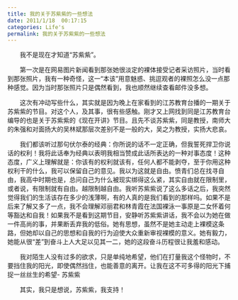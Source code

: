 ```yaml
---
title: 我的关于苏紫紫的一些想法
date: 2011/1/18  00:17:15
categories: Life's
permalink: 我的关于苏紫紫的一些想法
---
```


　　我不是现在才知道“苏紫紫”。

　　第一次是在网易图片新闻看到那张她很淡定的裸体接受记者采访照片，当时看到那张照片，我有一种奇怪，这一“本该”用意魅惑、挑逗观者的裸照怎么没一点那种感觉。因为当时那张照片只是偶然看到，我也顺然继续查看邮件没多想。

　　这次有冲动写些什么，其实就是因为晚上在家看到的江苏教育台播的一期关于苏紫紫的节目。对这个人，及其事，很有些感触。刚才又上网找到同是江苏教育台编导的也是关于苏紫紫的《现在开讲》节目。且先不谈苏紫紫，同是教授，南师大的朱强和对面扬大的吴林斌那层次差别不是一般的大，吴之为教授，实扬大悲哀。

　　我们都该听过那句伏尔泰的经典：你所说的话不一定正确，但我誓死捍卫你说话的权利！我将此话奉为经典以表明我相当赞成此话所表达的一种对事态度！这种态度，广义上理解就是：你该有的权利就该有，任何人都不能剥夺，至于你用这种权利干的什么，我可以保留自己的意见。我以为这就是自由。愤青们总在找寻自由，我高中时期也是，总问自己为什么被现实绑得这么紧，其实自由就在限制里，或者说，有限制就有自由。越限制越自由。我听苏紫紫说了这么多话之后，我突然觉得我们的生活该存在多少的浅薄啊，有的人真的是我们看到的那样吗。如果不是后来了解又多了一点，我不会理解邓丽君和林青霞在法国裸泳一事原是二女怀着何等豁达和自我！如果我不是看到这期节目，安静听苏紫紫讲话，我不会以为她在做一件高尚的事，并果断丢弃我的低俗。她有思想，虽然不是她主动走上裸模这条路，但她却以自己的思想和自我的行为迫使大众重新审视裸模的意义。她有毅力，她能从很“差”到奋斗上人大足以见其一二，她的这段奋斗历程很让我羞和感动。

　　我对陌生人没有过多的欲求，只是单纯地希望，他们在打量我这个怪物时，不要挡住我的阳光，即使偶然挡住，也能善意的离开。让我在这不可多得的阳光下捕捉一丝丝生的希望- 苏紫紫

　　其实，我只是想说，苏紫紫，我支持！